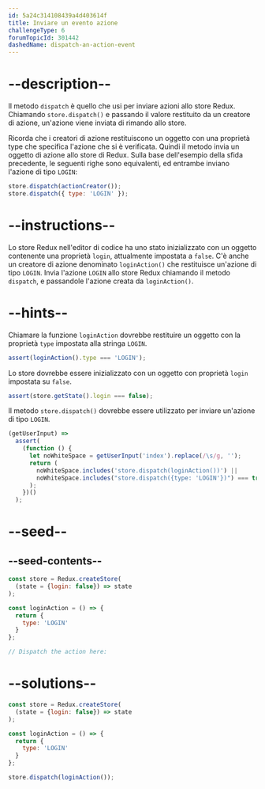 ```yaml
---
id: 5a24c314108439a4d403614f
title: Inviare un evento azione
challengeType: 6
forumTopicId: 301442
dashedName: dispatch-an-action-event
---
```


# --description--

Il metodo `dispatch` è quello che usi per inviare azioni allo store Redux. Chiamando `store.dispatch()` e passando il valore restituito da un creatore di azione, un'azione viene inviata di rimando allo store.

Ricorda che i creatori di azione restituiscono un oggetto con una proprietà type che specifica l'azione che si è verificata. Quindi il metodo invia un oggetto di azione allo store di Redux. Sulla base dell'esempio della sfida precedente, le seguenti righe sono equivalenti, ed entrambe inviano l'azione di tipo `LOGIN`:

```js
store.dispatch(actionCreator());
store.dispatch({ type: 'LOGIN' });
```

# --instructions--

Lo store Redux nell'editor di codice ha uno stato inizializzato con un oggetto contenente una proprietà `login`, attualmente impostata a `false`. C'è anche un creatore di azione denominato `loginAction()` che restituisce un'azione di tipo `LOGIN`. Invia l'azione `LOGIN` allo store Redux chiamando il metodo `dispatch`, e passandole l'azione creata da `loginAction()`.

# --hints--

Chiamare la funzione `loginAction` dovrebbe restituire un oggetto con la proprietà `type` impostata alla stringa `LOGIN`.

```js
assert(loginAction().type === 'LOGIN');
```

Lo store dovrebbe essere inizializzato con un oggetto con proprietà `login` impostata su `false`.

```js
assert(store.getState().login === false);
```

Il metodo `store.dispatch()` dovrebbe essere utilizzato per inviare un'azione di tipo `LOGIN`.

```js
(getUserInput) =>
  assert(
    (function () {
      let noWhiteSpace = getUserInput('index').replace(/\s/g, '');
      return (
        noWhiteSpace.includes('store.dispatch(loginAction())') ||
        noWhiteSpace.includes("store.dispatch({type: 'LOGIN'})") === true
      );
    })()
  );
```

# --seed--

## --seed-contents--

```js
const store = Redux.createStore(
  (state = {login: false}) => state
);

const loginAction = () => {
  return {
    type: 'LOGIN'
  }
};

// Dispatch the action here:
```

# --solutions--

```js
const store = Redux.createStore(
  (state = {login: false}) => state
);

const loginAction = () => {
  return {
    type: 'LOGIN'
  }
};

store.dispatch(loginAction());
```

